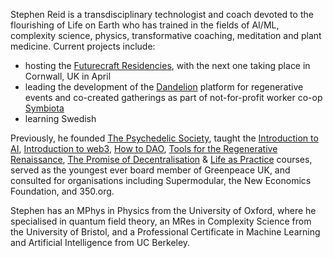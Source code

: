 Stephen Reid is a transdisciplinary technologist and coach devoted to the flourishing of Life on Earth who has trained in the fields of AI/ML, complexity science, physics, transformative coaching, meditation and plant medicine. Current projects include:

- hosting the [Futurecraft Residencies](https://dandelion.events/e/futurecraft-apr-2024), with the next one taking place in Cornwall, UK in April
- leading the development of the [Dandelion](https://dandelion.events/) platform for regenerative events and co-created gatherings as part of not-for-profit worker co-op [Symbiota](https://symbiota.coop/)
- learning Swedish

Previously, he founded [The Psychedelic Society](https://psychedelicsociety.org.uk/), taught the [Introduction to AI](https://dandelion.events/e/intro-to-ai),  [Introduction to web3](https://dandelion.earth/events/623c3fccf9cf930011212aa1), [How to DAO](https://docs.google.com/document/d/1jxbb3YkrjAT1TUe6W2yCFUAsXUhdVt5JYoJwmMfykoQ/edit), [Tools for the Regenerative Renaissance](https://dandelion.earth/events/5fd23eae6824a9000d43006e), [The Promise of Decentralisation](https://dandelion.earth/events/605f1caeed084e000d44e844) & [Life as Practice](https://stephenreid.net/life-as-practice) courses, served as the youngest ever board member of Greenpeace UK, and consulted for organisations including Supermodular, the New Economics Foundation, and 350.org.

Stephen has an MPhys in Physics from the University of Oxford, where he specialised in quantum field theory, an MRes in Complexity Science from the University of Bristol, and a Professional Certificate in Machine Learning and Artificial Intelligence from UC Berkeley.
